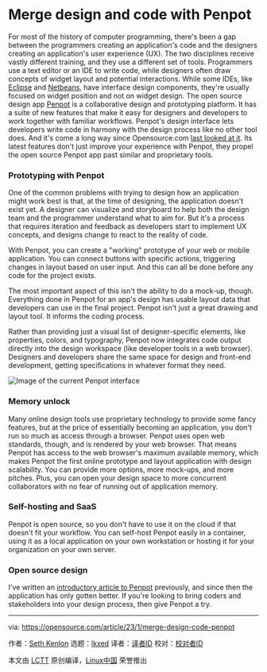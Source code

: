 [#]: subject: "Merge design and code with Penpot"
[#]: via: "https://opensource.com/article/23/1/merge-design-code-penpot"
[#]: author: "Seth Kenlon https://opensource.com/users/seth"
[#]: collector: "lkxed"
[#]: translator: "geekpi"
[#]: reviewer: " "
[#]: publisher: " "
[#]: url: " "

Merge design and code with Penpot
======

For most of the history of computer programming, there's been a gap between the programmers creating an application's code and the designers creating an application's user experience (UX). The two disciplines receive vastly different training, and they use a different set of tools. Programmers use a text editor or an IDE to write code, while designers often draw concepts of widget layout and potential interactions. While some IDEs, like [Eclipse][1] and [Netbeans][2], have interface design components, they're usually focused on widget position and not on widget design. The open source design app [Penpot][3] is a collaborative design and prototyping platform. It has a suite of new features that make it easy for designers and developers to work together with familiar workflows. Penpot's design interface lets developers write code in harmony with the design process like no other tool does. And it's come a long way since Opensource.com [last looked at it][4]. Its latest features don't just improve your experience with Penpot, they propel the open source Penpot app past similar and proprietary tools.

### Prototyping with Penpot

One of the common problems with trying to design how an application might work best is that, at the time of designing, the application doesn't exist yet. A designer can visualize and storyboard to help both the design team and the programmer understand what to aim for. But it's a process that requires iteration and feedback as developers start to implement UX concepts, and designs change to react to the reality of code.

With Penpot, you can create a "working" prototype of your web or mobile application. You can connect buttons with specific actions, triggering changes in layout based on user input. And this can all be done before any code for the project exists.

The most important aspect of this isn't the ability to do a mock-up, though. Everything done in Penpot for an app's design has usable layout data that developers can use in the final project. Penpot isn't just a great drawing and layout tool. It informs the coding process.

Rather than providing just a visual list of designer-specific elements, like properties, colors, and typography, Penpot now integrates code output directly into the design workspace (like developer tools in a web browser). Designers and developers share the same space for design and front-end development, getting specifications in whatever format they need.

![Image of the current Penpot interface][5]

### Memory unlock

Many online design tools use proprietary technology to provide some fancy features, but at the price of essentially becoming an application, you don't run so much as access through a browser. Penpot uses open web standards, though, and is rendered by your web browser. That means Penpot has access to the web browser's maximum available memory, which makes Penpot the first online prototype and layout application with design scalability. You can provide more options, more mock-ups, and more pitches. Plus, you can open your design space to more concurrent collaborators with no fear of running out of application memory.

### Self-hosting and SaaS

Penpot is open source, so you don't have to use it on the cloud if that doesn't fit your workflow. You can self-host Penpot easily in a container, using it as a local application on your own workstation or hosting it for your organization on your own server.

### Open source design

I've written an [introductory article to Penpot][6] previously, and since then the application has only gotten better. If you're looking to bring coders and stakeholders into your design process, then give Penpot a try.

--------------------------------------------------------------------------------

via: https://opensource.com/article/23/1/merge-design-code-penpot

作者：[Seth Kenlon][a]
选题：[lkxed][b]
译者：[译者ID](https://github.com/译者ID)
校对：[校对者ID](https://github.com/校对者ID)

本文由 [LCTT](https://github.com/LCTT/TranslateProject) 原创编译，[Linux中国](https://linux.cn/) 荣誉推出

[a]: https://opensource.com/users/seth
[b]: https://github.com/lkxed
[1]: https://opensource.com/article/20/12/eclipse
[2]: https://opensource.com/article/20/12/netbeans
[3]: http://penpot.app
[4]: https://opensource.com/article/21/9/open-source-design
[5]: https://opensource.com/sites/default/files/2022-07/Current%20Penpot%20interface.png
[6]: https://opensource.com/article/21/12/open-source-design-penpot
